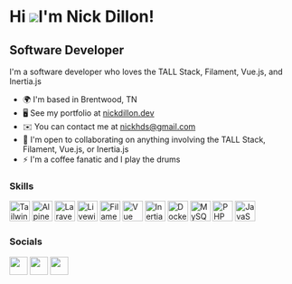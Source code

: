 Hi ![](https://user-images.githubusercontent.com/18350557/176309783-0785949b-9127-417c-8b55-ab5a4333674e.gif)I'm Nick Dillon!
===================================================================================================================================

Software Developer
--------------------

I'm a software developer who loves the TALL Stack, Filament, Vue.js, and Inertia.js

*   🌍  I'm based in Brentwood, TN
*   🖥️  See my portfolio at [nickdillon.dev](https://nickdillon.dev)
*   ✉️  You can contact me at [nickhds@gmail.com](mailto:nickhds@gmail.com)
*   🤝  I'm open to collaborating on anything involving the TALL Stack, Filament, Vue.js, or Inertia.js
*   ⚡  I'm a coffee fanatic and I play the drums

### Skills 
<p align="left">
<a href="https://tailwindcss.com/" target="_blank" rel="noreferrer"><img src="https://raw.githubusercontent.com/danielcranney/readme-generator/main/public/icons/skills/tailwindcss-colored.svg" width="36" height="36" alt="TailwindCSS" /></a>
<a href="https://alpinejs.dev/" target="_blank" rel="noreferrer"><img src="https://cdn.worldvectorlogo.com/logos/alpinejs-2.svg" width="36" height="36" alt="Alpine.js" /></a>
<a href="https://laravel.com/" target="_blank" rel="noreferrer"><img src="https://raw.githubusercontent.com/danielcranney/readme-generator/main/public/icons/skills/laravel-colored.svg" width="36" height="36" alt="Laravel" /></a>
<a href="https://livewire.laravel.com/" target="_blank" rel="noreferrer"><img src="https://avatars.githubusercontent.com/u/51960834?s=64&v=4" width="36" height="36" alt="Livewire" /></a>
<a href="https://filamentphp.com/" target="_blank" rel="noreferrer"><img src="https://avatars.githubusercontent.com/u/64450473?s=48&v=4" width="36" height="36" alt="Filament" /></a>
<a href="https://vuejs.org/" target="_blank" rel="noreferrer"><img src="https://raw.githubusercontent.com/danielcranney/readme-generator/main/public/icons/skills/vuejs-colored.svg" width="36" height="36" alt="Vue" /></a>
<a href="https://inertiajs.com/" target="_blank" rel="noreferrer"><img src="https://raw.githubusercontent.com/innocenzi/awesome-inertiajs/master/assets/logo.svg?sanitize=true" width="36" height="36" alt="Inertia.js" /></a>
<a href="https://www.docker.com/" target="_blank" rel="noreferrer"><img src="https://raw.githubusercontent.com/danielcranney/readme-generator/main/public/icons/skills/docker-colored.svg" width="36" height="36" alt="Docker" /></a>
<a href="https://www.mysql.com/" target="_blank" rel="noreferrer"><img src="https://raw.githubusercontent.com/danielcranney/readme-generator/main/public/icons/skills/mysql-colored.svg" width="36" height="36" alt="MySQL" /></a>
<a href="https://www.php.net/" target="_blank" rel="noreferrer"><img src="https://raw.githubusercontent.com/danielcranney/readme-generator/main/public/icons/skills/php-colored.svg" width="36" height="36" alt="PHP" /></a>
<a href="https://developer.mozilla.org/en-US/docs/Web/JavaScript" target="_blank" rel="noreferrer"><img src="https://raw.githubusercontent.com/danielcranney/readme-generator/main/public/icons/skills/javascript-colored.svg" width="36" height="36" alt="JavaScript" /></a>
</p>
                    

### Socials
<p align="left"> <a href="https://www.github.com/nickhdillon" target="_blank" rel="noreferrer"><img src="https://raw.githubusercontent.com/danielcranney/readme-generator/main/public/icons/socials/github.svg" width="32" height="32" /></a> <a href="https://www.linkedin.com/in/nickhdillon" target="_blank" rel="noreferrer"><img src="https://raw.githubusercontent.com/danielcranney/readme-generator/main/public/icons/socials/linkedin.svg" width="32" height="32" /></a> <a href="https://x.com/nickhdillon" target="_blank" rel="noreferrer"><img src="https://raw.githubusercontent.com/danielcranney/readme-generator/main/public/icons/socials/twitter.svg" width="32" height="32" /></a></p>
